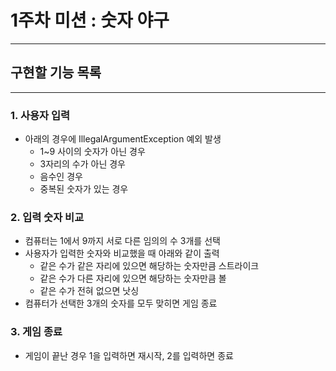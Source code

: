 1주차 미션 : 숫자 야구
============
<hr>

구현할 기능 목록
------------
<hr>

### 1. 사용자 입력
* 아래의 경우에 IllegalArgumentException 예외 발생
    * 1~9 사이의 숫자가 아닌 경우
    * 3자리의 수가 아닌 경우
    * 음수인 경우
    * 중복된 숫자가 있는 경우


### 2. 입력 숫자 비교
* 컴퓨터는 1에서 9까지 서로 다른 임의의 수 3개를 선택
* 사용자가 입력한 숫자와 비교했을 때 아래와 같이 출력
  * 같은 수가 같은 자리에 있으면 해당하는 숫자만큼 스트라이크
  * 같은 수가 다른 자리에 있으면 해당하는 숫자만큼 볼
  * 같은 수가 전혀 없으면 낫싱
* 컴퓨터가 선택한 3개의 숫자를 모두 맞히면 게임 종료


### 3. 게임 종료
* 게임이 끝난 경우 1을 입력하면 재시작, 2를 입력하면 종료